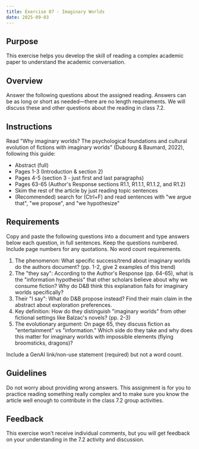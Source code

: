 ```yaml
---
title: Exercise 07 - Imaginary Worlds
date: 2025-09-03
---
```

## Purpose

This exercise helps you develop the skill of reading a complex academic paper to understand the academic conversation.

## Overview

Answer the following questions about the assigned reading. Answers can be as long or short as needed—there are no length requirements. We will discuss these and other questions about the reading in class 7.2.

## Instructions

Read "Why imaginary worlds? The psychological foundations and cultural evolution of fictions with imaginary worlds" (Dubourg & Baumard, 2022), following this guide:

- Abstract (full)
- Pages 1-3 (Introduction & section 2)
- Pages 4-5 (section 3 - just first and last paragraphs)
- Pages 63-65 (Author's Response sections R1.1, R1.1.1, R1.1.2, and R1.2)
- Skim the rest of the article by just reading topic sentences
- (Recommended) search for (Ctrl+F) and read sentences with "we argue that", "we propose", and "we hypothesize"

## Requirements

Copy and paste the following questions into a document and type answers below each question, in full sentences. Keep the questions numbered. Include page numbers for any quotations. No word count requirements.

1. The phenomenon: What specific success/trend about imaginary worlds do the authors document? (pp. 1-2, give 2 examples of this trend)
2. The "they say": According to the Author's Response (pp. 64-65), what is the "information hypothesis" that other scholars believe about why we consume fiction? Why do D&B think this explanation fails for imaginary worlds specifically?
3. Their "I say": What do D&B propose instead? Find their main claim in the abstract about exploration preferences.
4. Key definition: How do they distinguish "imaginary worlds" from other fictional settings like Balzac's novels? (pp. 2-3)
5. The evolutionary argument: On page 65, they discuss fiction as "entertainment" vs "information." Which side do they take and why does this matter for imaginary worlds with impossible elements (flying broomsticks, dragons)?

Include a GenAI link/non-use statement (required) but not a word count.

## Guidelines

Do not worry about providing wrong answers. This assignment is for you to practice reading something really complex and to make sure you know the article well enough to contribute in the class 7.2 group activities.

## Feedback

This exercise won't receive individual comments, but you will get feedback on your understanding in the 7.2 activity and discussion.
